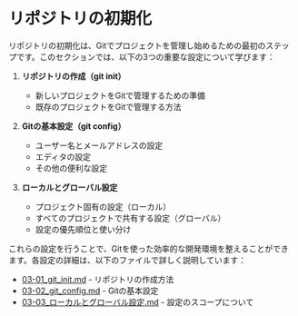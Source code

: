 # リポジトリの初期化

リポジトリの初期化は、Gitでプロジェクトを管理し始めるための最初のステップです。このセクションでは、以下の3つの重要な設定について学びます：

1. **リポジトリの作成（git init）**
   - 新しいプロジェクトをGitで管理するための準備
   - 既存のプロジェクトをGitで管理する方法

2. **Gitの基本設定（git config）**
   - ユーザー名とメールアドレスの設定
   - エディタの設定
   - その他の便利な設定

3. **ローカルとグローバル設定**
   - プロジェクト固有の設定（ローカル）
   - すべてのプロジェクトで共有する設定（グローバル）
   - 設定の優先順位と使い分け

これらの設定を行うことで、Gitを使った効率的な開発環境を整えることができます。各設定の詳細は、以下のファイルで詳しく説明しています：

- [03-01_git_init.md](03-01_git_init.md) - リポジトリの作成方法
- [03-02_git_config.md](03-02_git_config.md) - Gitの基本設定
- [03-03_ローカルとグローバル設定.md](03-03_ローカルとグローバル設定.md) - 設定のスコープについて 
